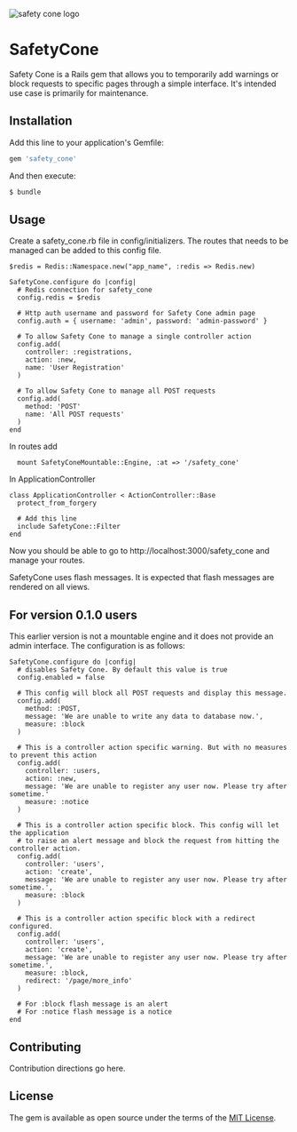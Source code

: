 ![safety cone logo](https://raw.githubusercontent.com/boost/safety_cone/master/app/assets/images/safety_cone/logo.png)
#  SafetyCone

Safety Cone is a Rails gem that allows you to temporarily add warnings or block requests to specific pages through a simple interface. It's intended use case is primarily for maintenance.

## Installation
Add this line to your application's Gemfile:

```ruby
gem 'safety_cone'
```

And then execute:
```bash
$ bundle
```

## Usage

Create a safety_cone.rb file in config/initializers. The routes that needs to be managed can be added to this config file.

```
$redis = Redis::Namespace.new("app_name", :redis => Redis.new)

SafetyCone.configure do |config|
  # Redis connection for safety_cone
  config.redis = $redis

  # Http auth username and password for Safety Cone admin page
  config.auth = { username: 'admin', password: 'admin-password' }

  # To allow Safety Cone to manage a single controller action
  config.add(
    controller: :registrations,
    action: :new,
    name: 'User Registration'
  )

  # To allow Safety Cone to manage all POST requests
  config.add(
    method: 'POST'
    name: 'All POST requests'
  )
end
```

In routes add

```
  mount SafetyConeMountable::Engine, :at => '/safety_cone'
```

In ApplicationController

```
class ApplicationController < ActionController::Base
  protect_from_forgery

  # Add this line
  include SafetyCone::Filter
end
```

Now you should be able to go to http://localhost:3000/safety_cone and manage your routes.


SafetyCone uses flash messages. It is expected that flash messages are rendered on all views.


## For version 0.1.0 users

This earlier version is not a mountable engine and it does not provide an admin interface. The configuration is as follows:

```
SafetyCone.configure do |config|
  # disables Safety Cone. By default this value is true
  config.enabled = false

  # This config will block all POST requests and display this message.
  config.add(
    method: :POST,
    message: 'We are unable to write any data to database now.',
    measure: :block
  )

  # This is a controller action specific warning. But with no measures to prevent this action
  config.add(
    controller: :users,
    action: :new,
    message: 'We are unable to register any user now. Please try after sometime.'
    measure: :notice
  )

  # This is a controller action specific block. This config will let the application
  # to raise an alert message and block the request from hitting the controller action.
  config.add(
    controller: 'users',
    action: 'create',
    message: 'We are unable to register any user now. Please try after sometime.',
    measure: :block
  )

  # This is a controller action specific block with a redirect configured.
  config.add(
    controller: 'users',
    action: 'create',
    message: 'We are unable to register any user now. Please try after sometime.',
    measure: :block,
    redirect: '/page/more_info'
  )

  # For :block flash message is an alert
  # For :notice flash message is a notice
end
```


## Contributing
Contribution directions go here.

## License
The gem is available as open source under the terms of the [MIT License](http://opensource.org/licenses/MIT).
